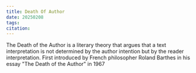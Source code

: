 ```yaml
---
title: Death Of Author
date: 20250208
tags: 
citation:
---
```

The Death of the Author is a literary theory that argues that a text interpretation is not determined by the author intention but by the reader interpretation. First introduced by French philosopher Roland Barthes in his essay "The Death of the Author" in 1967